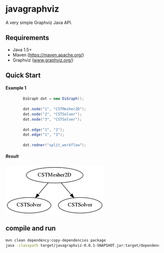 # javagraphviz

A very simple Graphviz Java API.

## Requirements

* Java 1.5+
* Maven (https://maven.apache.org/)
* Graphviz (www.graphviz.org/)

## Quick Start

#### Example 1
```java
		DiGraph dot = new DiGraph();
		
		dot.node("1", "CSTMesher2D");
		dot.node("2", "CSTSolver");
		dot.node("3", "CSTSolver");
		
		dot.edge("1", "2");
		dot.edge("1", "3");
		
		dot.redner("split_workflow");

```

##### Result
![Example 1](https://github.com/hgkim2004/javagraphviz/blob/master/split_workflow.png)

## compile and run
```bash
mvn clean dependency:copy-dependencies package
java -classpath target/javagraphviz-0.0.1-SNAPSHOT.jar:target/dependency/commons-exec-1.3.jar javagraphviz.App
```
